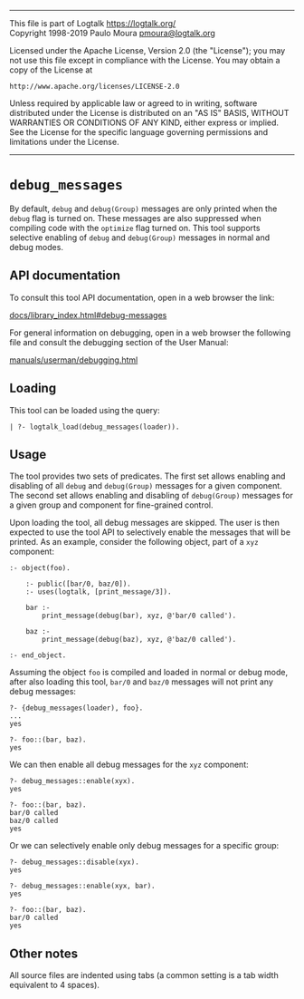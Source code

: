 ________________________________________________________________________

This file is part of Logtalk <https://logtalk.org/>  
Copyright 1998-2019 Paulo Moura <pmoura@logtalk.org>

Licensed under the Apache License, Version 2.0 (the "License");
you may not use this file except in compliance with the License.
You may obtain a copy of the License at

    http://www.apache.org/licenses/LICENSE-2.0

Unless required by applicable law or agreed to in writing, software
distributed under the License is distributed on an "AS IS" BASIS,
WITHOUT WARRANTIES OR CONDITIONS OF ANY KIND, either express or implied.
See the License for the specific language governing permissions and
limitations under the License.
________________________________________________________________________


`debug_messages`
================

By default, `debug` and `debug(Group)` messages are only printed when the `debug`
flag is turned on. These messages are also suppressed when compiling code with the
`optimize` flag turned on. This tool supports selective enabling of `debug` and
`debug(Group)` messages in normal and debug modes.


API documentation
-----------------

To consult this tool API documentation, open in a web browser the link:

[docs/library_index.html#debug-messages](https://logtalk.org/docs/library_index.html#debug-messages)

For general information on debugging, open in a web browser the
following file and consult the debugging section of the User Manual:

[manuals/userman/debugging.html](https://logtalk.org/manuals/userman/debugging.html)


Loading
-------

This tool can be loaded using the query:

	| ?- logtalk_load(debug_messages(loader)).


Usage
-----

The tool provides two sets of predicates. The first set allows enabling and
disabling of all `debug` and `debug(Group)` messages for a given component.
The second set allows enabling and disabling of `debug(Group)` messages for
a given group and component for fine-grained control.

Upon loading the tool, all debug messages are skipped. The user is then
expected to use the tool API to selectively enable the messages that will
be printed. As an example, consider the following object, part of a `xyz`
component:

	:- object(foo).

		:- public([bar/0, baz/0]).
		:- uses(logtalk, [print_message/3]).

		bar :-
			print_message(debug(bar), xyz, @'bar/0 called').

		baz :-
			print_message(debug(baz), xyz, @'baz/0 called').

	:- end_object.

Assuming the object `foo` is compiled and loaded in normal or debug mode,
after also loading this tool, `bar/0` and `baz/0` messages will not print
any debug messages:

	?- {debug_messages(loader), foo}.
	...
	yes
	
	?- foo::(bar, baz).
	yes

We can then enable all debug messages for the `xyz` component:

	?- debug_messages::enable(xyx).
	yes

	?- foo::(bar, baz).
	bar/0 called
	baz/0 called
	yes

Or we can selectively enable only debug messages for a specific group:

	?- debug_messages::disable(xyx).
	yes

	?- debug_messages::enable(xyx, bar).
	yes

	?- foo::(bar, baz).
	bar/0 called
	yes


Other notes
-----------

All source files are indented using tabs (a common setting is a tab width
equivalent to 4 spaces).

